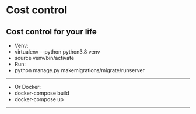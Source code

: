 # Cost control
Cost control for your life
---

- Venv:
- virtualenv --python python3.8 venv
- source venv/bin/activate
- Run:
- python manage.py makemigrations/migrate/runserver
- --
- Or Docker:
- docker-compose build
-  docker-compose up
- --



